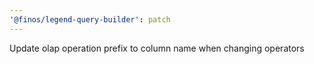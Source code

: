 ```yaml
---
'@finos/legend-query-builder': patch
---
```


Update olap operation prefix to column name when changing operators
